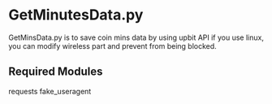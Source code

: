 # GetMinutesData.py

GetMinsData.py is to save coin mins data by using upbit API
if you use linux, you can modify wireless part and prevent from being blocked.

## Required Modules
requests
fake_useragent
